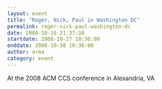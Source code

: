 ```yaml
---
layout: event
title: "Roger, Nick, Paul in Washington DC"
permalink: roger-nick-paul-washington-dc
date: 2008-10-16 21:37:10
startdate: 2008-10-27 10:36:00
enddate: 2008-10-30 10:36:00
author: arma
category: event
---
```


At the 2008 ACM CCS conference in Alexandria, VA
